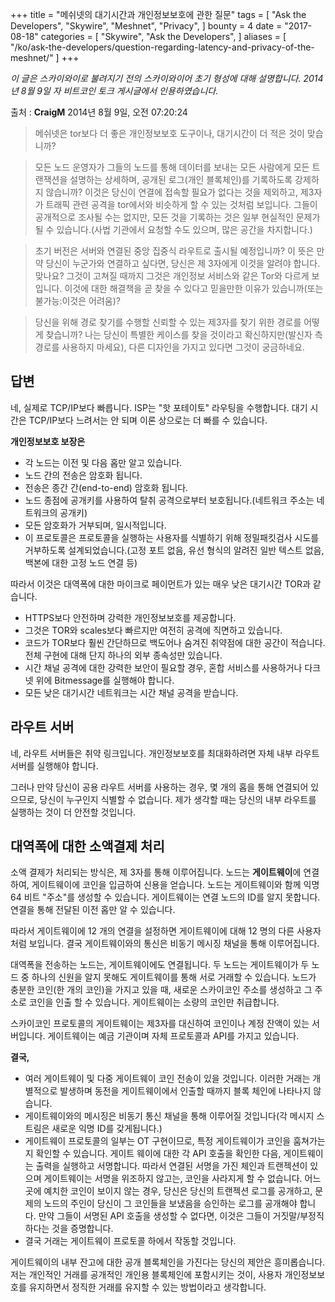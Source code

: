 +++
title = "메쉬넷의 대기시간과 개인정보보호에 관한 질문"
tags = [
    "Ask the Developers",
    "Skywire",
    "Meshnet",
    "Privacy",
]
bounty = 4
date = "2017-08-18"
categories = [
    "Skywire",
    "Ask the Developers",
]
aliases = [
	"/ko/ask-the-developers/question-regarding-latency-and-privacy-of-the-meshnet/"
]
+++

*이 글은 스카이와이로 불려지기 전의 스카이와이어 초기 형성에 대해 설명합니다. 2014년 8월 9일 자 비트코인 토크 게시글에서 인용하였습니다.*

출처 : **CraigM** 2014년 8월 9일, 오전 07:20:24

>메쉬넷은 tor보다 더 좋은 개인정보보호 도구이나, 대기시간이 더 적은 것이 맞습니까?

>모든 노드 운영자가 그들의 노드를 통해 데이터를 보내는 모든 사람에게  모든 트랜잭션을 설명하는 상세하며, 공개된 로그(개인 블록체인)를 기록하도록 강제하지 않습니까? 이것은 당신이 연결에 접속할 필요가 없다는 것을 제외하고, 제3자가 트래픽 관련 공격을 tor에서와 비슷하게 할 수 있는 것처럼 보입니다. 그들이 공개적으로 조사될 수는 없지만, 모든 것을 기록하는 것은 일부 현실적인 문제가 될 수 있습니다.(사법 기관에서 요청할 수도 있으며, 많은 공간을 차지합니다.)

>초기 버전은 서버와 연결된 중앙 집중식 라우트로 출시될 예정입니까? 이 뜻은 만약 당신이 누군가와 연결하고 싶다면, 당신은 제 3자에게 이것을 알려야 합니다. 맞나요? 그것이 고쳐질 때까지 그것은 개인정보 서비스와 같은 Tor와 다르게 보입니다. 이것에 대한 해결책을 곧 찾을 수 있다고 믿을만한 이유가 있습니까(또는 불가능:이것은 어려움)?

>당신을 위해 경로 찾기를 수행할 신뢰할 수 있는 제3자를 찾기 위한 경로를 어떻게 찾습니까? 나는 당신이 특별한 케이스를 찾을 것이라고 확신하지만(발신자 측 경로를 사용하지 마세요), 다른 디자인을 가지고 있다면 그것이 궁금하네요.


## 답변

네, 실제로 TCP/IP보다 빠릅니다. ISP는 "핫 포테이토" 라우팅을 수행합니다. 대기 시간은 TCP/IP보다 느려서는 안 되며 이론 상으로는 더 빠를 수 있습니다.

**개인정보보호 보장은**

- 각 노드는 이전 및 다음 홉만 알고 있습니다.
- 노드 간의 전송은 암호화 됩니다.
- 전송은 종간 간(end-to-end) 암호화 됩니다.
- 노드 종점에 공개키를 사용하여 탈취 공격으로부터 보호됩니다.(네트워크 주소는 네트워크의 공개키)
- 모든 암호화가 거부되며, 일시적입니다.
- 이 프로토콜은 프로토콜을 실행하는 사용자를 식별하기 위해 정밀패킷검사 시도를 거부하도록 설계되었습니다.(고정 포트 없음, 유선 형식의 알려진 일반 텍스트 없음, 백본에 대한 고정 노드 연결 등)

따라서 이것은 대역폭에 대한 마이크로 페이먼트가 있는 매우 낮은 대기시간 TOR과 같습니다.

- HTTPS보다 안전하며 강력한 개인정보보호를 제공합니다.
- 그것은 TOR와 scales보다 빠르지만 여전히 공격에 직면하고 있습니다.
- 코드가 TOR보다 훨씬 간단하므로 백도어나 숨겨진 취약점에 대한 공간이 적습니다. 전체 구현에 대해 단지 하나의 외부 종속성만 있습니다.
- 시간 채널 공격에 대한 강력한 보안이 필요할 경우, 혼합 서비스를 사용하거나 다크넷 위에 Bitmessage를 실행해야 합니다.
- 모든 낮은 대기시간 네트워크는 시간 채널 공격을 받습니다.

## 라우트 서버

네, 라우트 서버들은 취약 링크입니다. 개인정보보호를 최대화하려면 자체 내부 라우트 서버를 실행해야 합니다.

그러나 만약 당신이 공용 라우트 서버를 사용하는 경우, 몇 개의 홉을 통해 연결되어 있으므로, 당신이 누구인지 식별할 수 없습니다. 제가 생각할 때는 당신의 내부 라우트를 실행하는 것이 더 안전할 것입니다.

## 대역폭에 대한 소액결제 처리

소액 결제가 처리되는 방식은, 제 3자를 통해 이루어집니다. 노드는 **게이트웨이**에 연결하여, 게이트웨이에 코인을 입금하여 신용을 얻습니다.
노드는 게이트웨이와 함께 익명 64 비트 "주소"를 생성할 수 있습니다.
게이트웨이는 연결 노드의 ID를 알지 못합니다. 연결을 통해 전달된 이전 홉만 알 수 있습니다.

따라서 게이트웨이에 12 개의 연결을 설정하면 게이트웨이에 대해 12 명의 다른 사용자처럼 보입니다.
결국 게이트웨이와의 통신은 비동기 메시징 채널을 통해 이루어집니다.

대역폭을 전송하는 노드는, 게이트웨이에도 연결됩니다.
두 노드는 게이트웨이가 두 노드 중 하나의 신원을 알지 못해도 게이트웨이를 통해 서로 거래할 수 있습니다.
노드가 충분한 코인(한 개의 코인)을 가지고 있을 때, 새로운 스카이코인 주소를 생성하고 그 주소로 코인을 인출 할 수 있습니다.
게이트웨이는 소량의 코인만 취급합니다.

스카이코인 프로토콜의 게이트웨이는 제3자를 대신하여 코인이나 계정 잔액이 있는 서버입니다.
게이트웨이는 예금 기관이며 자체 프로토콜과 API를 가지고 있습니다.

**결국,**

- 여러 게이트웨이 및 다중 게이트웨이 코인 전송이 있을 것입니다. 이러한 거래는 개별적으로 발생하며 동전을 게이트웨이에서 인출할 때까지 블록 체인에 나타나지 않습니다.
- 게이트웨이와의 메시징은 비동기 통신 채널을 통해 이루어질 것입니다(각 메시지 스트림은 새로운 익명 ID를 갖게됩니다.)
- 게이트웨이 프로토콜의 일부는 OT 구현이므로, 특정 게이트웨이가 코인을 훔쳐가는지 확인할 수 있습니다. 게이트 웨이에 대한 각 API 호출을 확인한 다음, 게이트웨이는 출력을 실행하고 서명합니다. 따라서 연결된 서명을 가진 체인과 트랜젝션이 있으며 게이트웨이는 서명을 위조하지 않고는, 코인을 사라지게 할 수 없습니다. 어느 곳에 예치한 코인이 보이지 않는 경우, 당신은 당신의 트랜젝션 로그를 공개하고, 문제의 노드의 주인이 당신이 그 코인들을 보냈음을 승인하는 로그를 공개해야 합니다. 만약 그들이 서명된 API 호출을 생성할 수 없다면, 이것은 그들이 거짓말/부정직 하다는 것을 증명합니다.
- 결국 거래는 게이트웨이 프로토콜 하에서 작동할 것입니다.

게이트웨이의 내부 잔고에 대한 공개 블록체인을 가진다는 당신의 제안은 흥미롭습니다.
저는 개인적인 거래를 공개적인 개인용 블록체인에 포함시키는 것이,
사용자 개인정보보호를 유지하면서 정직한 거래를 유지할 수 있는 방법이라고 생각합니다.

